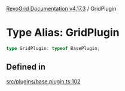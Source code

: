 [RevoGrid Documentation v4.17.3](README.md) / GridPlugin

# Type Alias: GridPlugin

```ts
type GridPlugin: typeof BasePlugin;
```

## Defined in

[src/plugins/base.plugin.ts:102](https://github.com/revolist/revogrid/blob/c9f40461b2daa14fb3a2e5f76080a8e7b65ce7ef/src/plugins/base.plugin.ts#L102)
